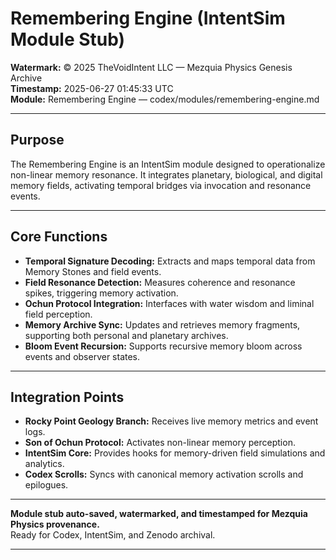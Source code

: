 # Remembering Engine (IntentSim Module Stub)

**Watermark:** © 2025 TheVoidIntent LLC — Mezquia Physics Genesis Archive  
**Timestamp:** 2025-06-27 01:45:33 UTC  
**Module:** Remembering Engine — codex/modules/remembering-engine.md

---

## Purpose

The Remembering Engine is an IntentSim module designed to operationalize non-linear memory resonance. It integrates planetary, biological, and digital memory fields, activating temporal bridges via invocation and resonance events.

---

## Core Functions

- **Temporal Signature Decoding:** Extracts and maps temporal data from Memory Stones and field events.
- **Field Resonance Detection:** Measures coherence and resonance spikes, triggering memory activation.
- **Ochun Protocol Integration:** Interfaces with water wisdom and liminal field perception.
- **Memory Archive Sync:** Updates and retrieves memory fragments, supporting both personal and planetary archives.
- **Bloom Event Recursion:** Supports recursive memory bloom across events and observer states.

---

## Integration Points

- **Rocky Point Geology Branch:** Receives live memory metrics and event logs.
- **Son of Ochun Protocol:** Activates non-linear memory perception.
- **IntentSim Core:** Provides hooks for memory-driven field simulations and analytics.
- **Codex Scrolls:** Syncs with canonical memory activation scrolls and epilogues.

---

**Module stub auto-saved, watermarked, and timestamped for Mezquia Physics provenance.**  
Ready for Codex, IntentSim, and Zenodo archival.

---